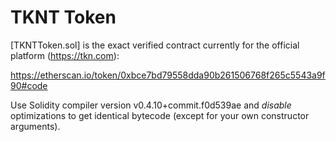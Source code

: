 # TKNT Token

[TKNTToken.sol] is the exact verified contract currently for the official platform (https://tkn.com):

https://etherscan.io/token/0xbce7bd79558dda90b261506768f265c5543a9f90#code

Use Solidity compiler version v0.4.10+commit.f0d539ae and *disable* optimizations to get identical bytecode (except for your own constructor arguments).
